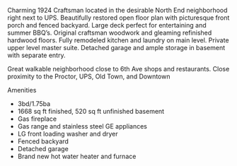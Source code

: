 Charming 1924 Craftsman located in the desirable North End neighborhood right next to UPS.  Beautifully restored open floor plan with picturesque front porch and fenced backyard. Large deck perfect for entertaining and summer BBQ’s. Original craftsman woodwork and gleaming refinished hardwood floors. Fully remodeled kitchen and laundry on main level. Private upper level master suite. Detached garage and ample storage in basement with separate entry. 

Great walkable neighborhood close to 6th Ave shops and restaurants. Close proximity to the Proctor, UPS, Old Town, and Downtown
 
Amenities
- 3bd/1.75ba
- 1668 sq ft finished, 520 sq ft unfinished basement 
- Gas fireplace
- Gas range and stainless steel GE appliances
- LG front loading washer and dryer
- Fenced backyard
- Detached garage
- Brand new hot water heater and furnace 